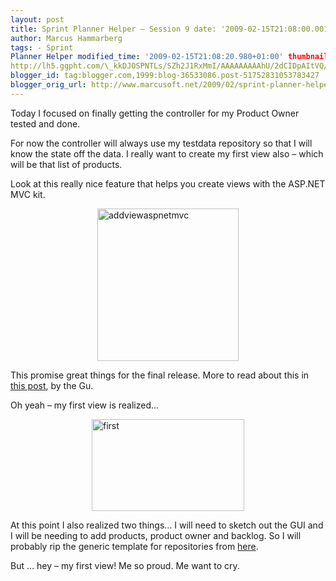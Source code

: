 ```yaml
---
layout: post
title: Sprint Planner Helper – Session 9 date: '2009-02-15T21:08:00.001+01:00'
author: Marcus Hammarberg
tags: - Sprint
Planner Helper modified_time: '2009-02-15T21:08:20.980+01:00' thumbnail:
http://lh5.ggpht.com/\_kkDJOSPNTLs/SZh2J1RxMmI/AAAAAAAAAhU/2dCIDpAItVQ/s72-c/addviewaspnetmvc_thumb%5B2%5D.jpg?imgmax=800
blogger_id: tag:blogger.com,1999:blog-36533086.post-51752831053783427
blogger_orig_url: http://www.marcusoft.net/2009/02/sprint-planner-helper-session-9_15.html
---
```



Today I focused on finally getting the controller for my Product Owner
tested and done.

For now the controller will always use my testdata repository so that I
will know the state off the data. I really want to create my first view
also – which will be that list of products.

Look at this really nice feature that helps you create views with the
ASP.NET MVC kit.

[<img
src="http://lh5.ggpht.com/_kkDJOSPNTLs/SZh2J1RxMmI/AAAAAAAAAhU/2dCIDpAItVQ/addviewaspnetmvc_thumb%5B2%5D.jpg?imgmax=800"
title="addviewaspnetmvc"
style="border-right: 0px; border-top: 0px; display: block; float: none; margin-left: auto; border-left: 0px; margin-right: auto; border-bottom: 0px"
data-border="0" width="226" height="244" alt="addviewaspnetmvc" />](http://lh3.ggpht.com/_kkDJOSPNTLs/SZh2IAbyJ5I/AAAAAAAAAhQ/aIu9Uh1rOWc/s1600-h/addviewaspnetmvc%5B4%5D.jpg)

This promise great things for the final release. More to read about this
in [this
post](http://weblogs.asp.net/scottgu/archive/2009/01/27/asp-net-mvc-1-0-release-candidate-now-available.aspx),
by the Gu.

Oh yeah – my first view is realized…

[<img
src="http://lh4.ggpht.com/_kkDJOSPNTLs/SZh2MWOKz3I/AAAAAAAAAhc/wNlrIbZFVi4/first_thumb.jpg?imgmax=800"
title="first"
style="border-right: 0px; border-top: 0px; display: block; float: none; margin-left: auto; border-left: 0px; margin-right: auto; border-bottom: 0px"
data-border="0" width="244" height="147" alt="first" />](http://lh5.ggpht.com/_kkDJOSPNTLs/SZh2L85NtxI/AAAAAAAAAhY/t5kkJGF_k4Y/s1600-h/first%5B2%5D.jpg)

At this point I also realized two things… I will need to sketch out the
GUI and I will be needing to add products, product owner and backlog. So
I will probably rip the generic template for repositories from
[here](http://blogs.hibernatingrhinos.com/nhibernate/archive/2008/10/08/the-repository-pattern.aspx).

But … hey – my first view! Me so proud. Me want to cry.
